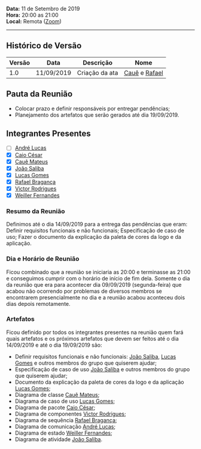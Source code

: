 **Data:** 11 de Setembro de 2019<br>
**Hora:** 20:00 as 21:00<br>
**Local:** Remota ([Zoom](https://zoom.us/pt-pt/meetings.html))<br>

---

## Histórico de Versão
|**Versão**| **Data** |**Descrição** |      **Nome**      |
|   ---    |   ---    |     ---      |        ---         |
|   1.0    |11/09/2019|Criação da ata|[Cauê](https://github.com/caue96) e [Rafael](https://github.com/rafaelbrg)|

## Pauta da Reunião
- Colocar prazo e definir responsáveis por entregar pendências;
- Planejamento dos artefatos que serão gerados até dia 19/09/2019.

## Integrantes Presentes
- [ ] [André Lucas](https://github.com/andrelucasf)<br>
- [x] [Caio César](https://github.com/Caiocbeleza)<br>
- [x] [Cauê Mateus](https://github.com/caue96)<br>
- [x] [João Saliba](https://github.com/joaosaliba)<br>
- [x] [Lucas Gomes](https://github.com/LGomees)<br>
- [x] [Rafael Bragança](https://github.com/rafaelbrg)<br>
- [x] [Victor Rodrigues](https://github.com/VictorRodriguesS0)<br>
- [x] [Weiller Fernandes](https://github.com/WeillerFernandes)<br>

### **Resumo da Reunião**
Definimos até o dia 14/09/2019 para a entrega das pendências que eram: Definir requisitos funcionais e não funcionais; Especificação de caso de uso; Fazer o documento da explicação da paleta de cores da logo e da aplicação.

### **Dia e Horário de Reunião**
Ficou combinado que a reunião se iniciaria as 20:00 e terminasse as 21:00 e conseguimos cumprir com o horário de início de fim dela. Somente o dia da reunião que era para acontecer dia 09/09/2019 (segunda-feira) que acabou não ocorrendo por problemas de diversos membros se encontrarem presencialmente no dia e a reunião acabou aconteceu dois dias depois remotamente.

### **Artefatos**
Ficou definido por todos os integrantes presentes na reunião quem fará quais artefatos e os próximos artefatos que devem ser feitos até o dia 14/09/2019 e até o dia 19/09/2019 são:<br>
- Definir requisitos funcionais e não funcionais: [João Saliba](https://github.com/joaosaliba), [Lucas Gomes](https://github.com/LGomees) e outros membros do grupo que quiserem ajudar;
- Especificação de caso de uso [João Saliba](https://github.com/joaosaliba) e outros membros do grupo que quiserem ajudar;
- Documento da explicação da paleta de cores da logo e da aplicação [Lucas Gomes](https://github.com/LGomees);
- Diagrama de classe [Cauê Mateus](https://github.com/caue96);
- Diagrama de caso de uso [Lucas Gomes](https://github.com/LGomees);
- Diagrama de pacote [Caio César](https://github.com/Caiocbeleza);
- Diagrama de componentes [Victor Rodrigues](https://github.com/VictorRodriguesS0);
- Diagrama de sequência [Rafael Bragança](https://github.com/rafaelbrg);
- Diagrama de comunicação [André Lucas](https://github.com/andrelucasf);
- Diagrama de estado [Weiller Fernandes](https://github.com/WeillerFernandes);
- Diagrama de atividade [João Saliba](https://github.com/joaosaliba).
